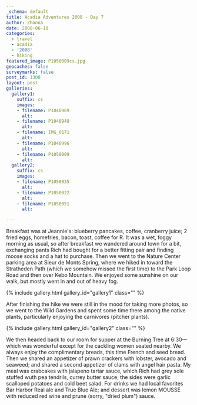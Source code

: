 ```yaml
---
_schema: default
title: Acadia Adventures 2008 - Day 7
author: Zhanna
date: 2008-06-18
categories:
  - travel
  - acadia
  - '2008'
  - hiking
featured_image: P1050009cs.jpg
geocaches: false
surveymarks: false
post_id: 1300
layout: post
galleries:
  gallery1:
    suffix: cs
    images:
    - filename: P1040969  
      alt:
    - filename: P1040949 
      alt:
    - filename: IMG_0171 
      alt:
    - filename: P1040996 
      alt:  
    - filename: P1050009 
      alt:
  gallery2:
    suffix: cs
    images:    
    - filename: P1050035 
      alt:
    - filename: P1050022 
      alt:   
    - filename: P1050051 
      alt:                         

---
```


Breakfast was at Jeannie's: blueberry pancakes, coffee, cranberry juice; 2 fried eggs, homefries, bacon, toast, coffee for R. It was a wet, foggy morning as usual, so after breakfast we wandered around town for a bit, exchanging pants Rich had bought for a better fitting pair and finding moose socks and a hat to purchase. Then we went to the Nature Center parking area at Sieur de Monts Spring, where we hiked in toward the Stratheden Path (which we somehow missed the first time) to the Park Loop Road and then over Kebo Mountain. We enjoyed some sunshine on our walk, but mostly went in and out of heavy fog. 

{% include gallery.html gallery_id="gallery1" class="" %}

After finishing the hike we were still in the mood for taking more photos, so we went to the Wild Gardens and spent some time there among the native plants, particularly enjoying the carnivores (pitcher plants). 

{% include gallery.html gallery_id="gallery2" class="" %}

We then headed back to our room for supper at the Burning Tree at 6:30—which was wonderful except for the cackling women seated nearby. We always enjoy the complimentary breads, this time French and seed bread. Then we shared an appetizer of prawn crackers with lobster, avocado and seaweed; and shared a second appetizer of clams with angel hair pasta. My meal was crabcakes with jalapeno tartar sauce, which Rich had grey sole stuffed wuth pea tendrils, currey butter sauce; the sides were garlic scalloped potatoes and cold beet salad. For drinks we had local favorites Bar Harbor Real ale and True Blue Ale; and dessert was lemon MOUSSE with reduced red wine and prune (sorry, "dried plum") sauce.
